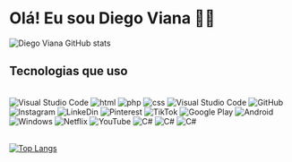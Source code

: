 
# Olá! Eu sou Diego Viana 🖐🏻

![Diego Viana GitHub stats](https://github-readme-stats.vercel.app/api?username=dieguviana&show_icons=true&theme=radical)

## Tecnologias que uso

<div style="display: inline_block"><br/>
    <img alt="Visual Studio Code" src="https://img.shields.io/badge/Visual_Studio_Code-0078D4?style=for-the-badge&logo=visual%20studio%20code&logoColor=white">
    <img alt="html" src="https://img.shields.io/badge/HTML-239120?style=for-the-badge&logo=html5&logoColor=white">
    <img alt="php" src="https://img.shields.io/badge/PHP-777BB4?style=for-the-badge&logo=php&logoColor=white">
    <img alt="css" src="https://img.shields.io/badge/CSS-239120?&style=for-the-badge&logo=css3&logoColor=white">
    <img alt="Visual Studio Code" src="https://img.shields.io/badge/Visual_Studio-5C2D91?style=for-the-badge&logo=visual%20studio&logoColor=white">
    <img alt="GitHub" src="https://img.shields.io/badge/GitHub-100000?style=for-the-badge&logo=github&logoColor=white">
    <img alt="Instagram" src="https://img.shields.io/badge/Instagram-E4405F?style=for-the-badge&logo=instagram&logoColor=white">
    <img alt="LinkeDin" src="https://img.shields.io/badge/LinkedIn-0077B5?style=for-the-badge&logo=linkedin&logoColor=white">
    <img alt="Pinterest" src="https://img.shields.io/badge/Pinterest-%23E60023.svg?&style=for-the-badge&logo=Pinterest&logoColor=white">
    <img alt="TikTok" src="https://img.shields.io/badge/TikTok-000000?style=for-the-badge&logo=tiktok&logoColor=white">
    <img alt="Google Play" src="https://img.shields.io/badge/Google_Play-414141?style=for-the-badge&logo=google-play&logoColor=white">
    <img alt="Android" src="https://img.shields.io/badge/Android-3DDC84?style=for-the-badge&logo=android&logoColor=white">
    <img alt="Windows" src="https://img.shields.io/badge/Windows-0078D6?style=for-the-badge&logo=windows&logoColor=white">
    <img alt="Netflix" src="https://img.shields.io/badge/Netflix-E50914?style=for-the-badge&logo=netflix&logoColor=white">
    <img alt="YouTube" src="https://img.shields.io/badge/YouTube-FF0000?style=for-the-badge&logo=youtube&logoColor=white">
    <img alt="C#" src="https://img.shields.io/badge/C%23-239120?style=for-the-badge&logo=c-sharp&logoColor=white">
    <img alt="C#" src="https://img.shields.io/badge/MySQL-005C84?style=for-the-badge&logo=mysql&logoColor=white">
    <img alt="C#" src="https://img.shields.io/badge/Duolingo-58CC02?style=for-the-badge&logo=Duolingo&logoColor=white">
</div><br/>

[![Top Langs](https://github-readme-stats.vercel.app/api/top-langs/?username=dieguviana&layout=donut)](https://github.com/anuraghazra/github-readme-stats)
